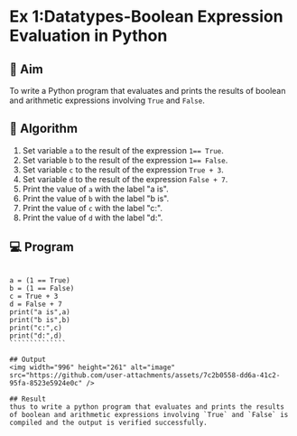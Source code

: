 
# Ex 1:Datatypes-Boolean Expression Evaluation in Python

## 🎯 Aim
To write a Python program that evaluates and prints the results of boolean and arithmetic expressions involving `True` and `False`.

## 🧠 Algorithm
1. Set variable `a` to the result of the expression `1== True`.
2. Set variable `b` to the result of the expression `1== False`.
3. Set variable `c` to the result of the expression `True + 3`.
4. Set variable `d` to the result of the expression `False + 7`.
5. Print the value of `a` with the label "a is".
6. Print the value of `b` with the label "b is".
7. Print the value of `c` with the label "c:".
8. Print the value of `d` with the label "d:".

## 💻 Program
`````````````````

a = (1 == True)
b = (1 == False)
c = True + 3
d = False + 7
print("a is",a)
print("b is",b)
print("c:",c)
print("d:",d)
``````````````

## Output
<img width="996" height="261" alt="image" src="https://github.com/user-attachments/assets/7c2b0558-dd6a-41c2-95fa-8523e5924e0c" />

## Result
thus to write a python program that evaluates and prints the results of boolean and arithmetic expressions involving `True` and `False` is compiled and the output is verified successfully.

